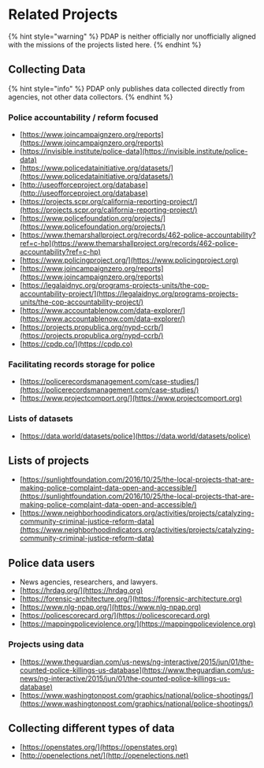 # Related Projects

{% hint style="warning" %}
PDAP is neither officially nor unofficially aligned with the missions of the projects listed here.
{% endhint %}

## Collecting Data

{% hint style="info" %}
PDAP only publishes data collected directly from agencies, not other data collectors.
{% endhint %}

### Police accountability / reform focused

* [https://www.joincampaignzero.org/reports](https://www.joincampaignzero.org/reports)
* [https://invisible.institute/police-data](https://invisible.institute/police-data)
* [https://www.policedatainitiative.org/datasets/](https://www.policedatainitiative.org/datasets/)
* [http://useofforceproject.org/database](http://useofforceproject.org/database)
* [https://projects.scpr.org/california-reporting-project/](https://projects.scpr.org/california-reporting-project/)
* [https://www.policefoundation.org/projects/](https://www.policefoundation.org/projects/)
* [https://www.themarshallproject.org/records/462-police-accountability?ref=c-hp](https://www.themarshallproject.org/records/462-police-accountability?ref=c-hp)
* [https://www.policingproject.org/](https://www.policingproject.org)
* [https://www.joincampaignzero.org/reports](https://www.joincampaignzero.org/reports)
* [https://legalaidnyc.org/programs-projects-units/the-cop-accountability-project/](https://legalaidnyc.org/programs-projects-units/the-cop-accountability-project/)
* [https://www.accountablenow.com/data-explorer/](https://www.accountablenow.com/data-explorer/)
* [https://projects.propublica.org/nypd-ccrb/](https://projects.propublica.org/nypd-ccrb/)
* [https://cpdp.co/](https://cpdp.co)

### Facilitating records storage for police

* [https://policerecordsmanagement.com/case-studies/](https://policerecordsmanagement.com/case-studies/)
* [https://www.projectcomport.org/](https://www.projectcomport.org)

### Lists of datasets

* [https://data.world/datasets/police](https://data.world/datasets/police)

## Lists of projects

* [https://sunlightfoundation.com/2016/10/25/the-local-projects-that-are-making-police-complaint-data-open-and-accessible/](https://sunlightfoundation.com/2016/10/25/the-local-projects-that-are-making-police-complaint-data-open-and-accessible/)
* [https://www.neighborhoodindicators.org/activities/projects/catalyzing-community-criminal-justice-reform-data](https://www.neighborhoodindicators.org/activities/projects/catalyzing-community-criminal-justice-reform-data)

## Police data users

* News agencies, researchers, and lawyers.
* [https://hrdag.org/](https://hrdag.org)
* [https://forensic-architecture.org/](https://forensic-architecture.org)
* [https://www.nlg-npap.org/](https://www.nlg-npap.org)
* [https://policescorecard.org/](https://policescorecard.org)
* [https://mappingpoliceviolence.org/](https://mappingpoliceviolence.org)

### Projects using data

* [https://www.theguardian.com/us-news/ng-interactive/2015/jun/01/the-counted-police-killings-us-database](https://www.theguardian.com/us-news/ng-interactive/2015/jun/01/the-counted-police-killings-us-database)
* [https://www.washingtonpost.com/graphics/national/police-shootings/](https://www.washingtonpost.com/graphics/national/police-shootings/)

## Collecting different types of data

* [https://openstates.org/](https://openstates.org)
* [http://openelections.net/](http://openelections.net)
